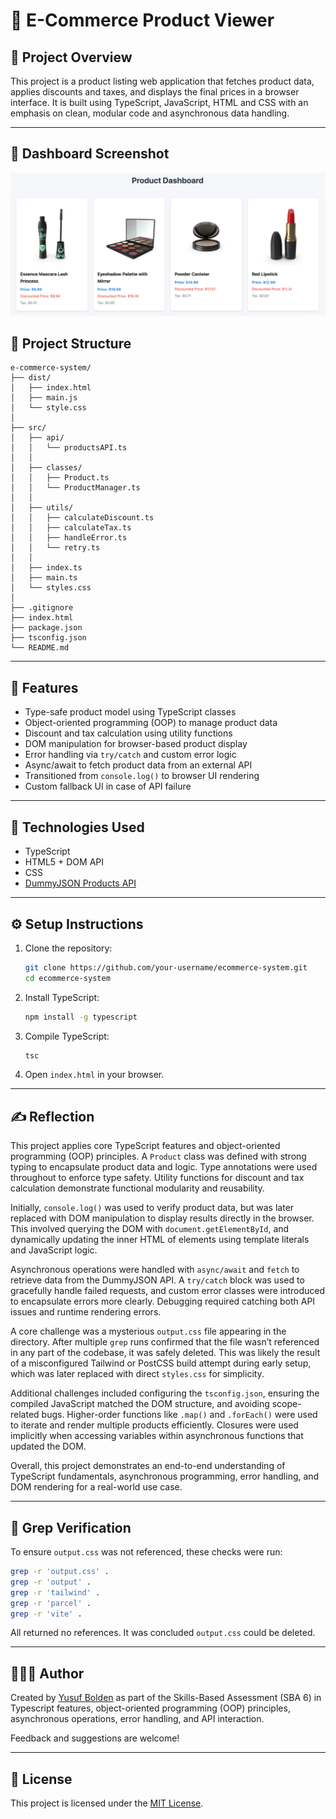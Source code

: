 # 🛒 E-Commerce Product Viewer

## 📘 Project Overview

This project is a product listing web application that fetches product data, applies discounts and taxes, and displays the final prices in a browser interface. It is built using TypeScript, JavaScript, HTML and CSS with an emphasis on clean, modular code and asynchronous data handling.

---

## 📸 Dashboard Screenshot

![](./src/images/dashboard.png)

## 📁 Project Structure

```
e-commerce-system/
├── dist/
│   ├── index.html
│   ├── main.js
│   └── style.css
│
├── src/
│   ├── api/
│   │   └── productsAPI.ts
│   │
│   ├── classes/
│   │   ├── Product.ts
│   │   └── ProductManager.ts
│   │
│   ├── utils/
│   │   ├── calculateDiscount.ts
│   │   ├── calculateTax.ts
│   │   ├── handleError.ts
│   │   └── retry.ts
│   │
│   ├── index.ts
│   ├── main.ts
│   └── styles.css
│
├── .gitignore
├── index.html
├── package.json
├── tsconfig.json
└── README.md
```

---

## 🧠 Features

- Type-safe product model using TypeScript classes
- Object-oriented programming (OOP) to manage product data
- Discount and tax calculation using utility functions
- DOM manipulation for browser-based product display
- Error handling via `try/catch` and custom error logic
- Async/await to fetch product data from an external API
- Transitioned from `console.log()` to browser UI rendering
- Custom fallback UI in case of API failure

---

## 🔧 Technologies Used

- TypeScript
- HTML5 + DOM API
- CSS
- [DummyJSON Products API](https://dummyjson.com/docs/products)

---

## ⚙️ Setup Instructions

1. Clone the repository:

   ```bash
   git clone https://github.com/your-username/ecommerce-system.git
   cd ecommerce-system
   ```

2. Install TypeScript:

   ```bash
   npm install -g typescript
   ```

3. Compile TypeScript:

   ```bash
   tsc
   ```

4. Open `index.html` in your browser.

---

## ✍️ Reflection

This project applies core TypeScript features and object-oriented programming (OOP) principles. A `Product` class was defined with strong typing to encapsulate product data and logic. Type annotations were used throughout to enforce type safety. Utility functions for discount and tax calculation demonstrate functional modularity and reusability.

Initially, `console.log()` was used to verify product data, but was later replaced with DOM manipulation to display results directly in the browser. This involved querying the DOM with `document.getElementById`, and dynamically updating the inner HTML of elements using template literals and JavaScript logic.

Asynchronous operations were handled with `async/await` and `fetch` to retrieve data from the DummyJSON API. A `try/catch` block was used to gracefully handle failed requests, and custom error classes were introduced to encapsulate errors more clearly. Debugging required catching both API issues and runtime rendering errors.

A core challenge was a mysterious `output.css` file appearing in the directory. After multiple `grep` runs confirmed that the file wasn’t referenced in any part of the codebase, it was safely deleted. This was likely the result of a misconfigured Tailwind or PostCSS build attempt during early setup, which was later replaced with direct `styles.css` for simplicity.

Additional challenges included configuring the `tsconfig.json`, ensuring the compiled JavaScript matched the DOM structure, and avoiding scope-related bugs. Higher-order functions like `.map()` and `.forEach()` were used to iterate and render multiple products efficiently. Closures were used implicitly when accessing variables within asynchronous functions that updated the DOM.

Overall, this project demonstrates an end-to-end understanding of TypeScript fundamentals, asynchronous programming, error handling, and DOM rendering for a real-world use case.

---

## 🧪 Grep Verification

To ensure `output.css` was not referenced, these checks were run:

```bash
grep -r 'output.css' .
grep -r 'output' .
grep -r 'tailwind' .
grep -r 'parcel' .
grep -r 'vite' .
```

All returned no references. It was concluded `output.css` could be deleted.

---

## 🧑🏿‍💻 Author

Created by [Yusuf Bolden](https://github.com/YusufBolden) as part of the Skills-Based Assessment (SBA 6) in Typescript features, object-oriented programming (OOP) principles, asynchronous operations, error handling, and API interaction.

Feedback and suggestions are welcome!

---

## 📄 License

This project is licensed under the [MIT License](https://opensource.org/licenses/MIT).
